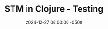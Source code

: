 ---
layout: post
title: STM in Clojure - Testing
date: 2024-12-27 06:00:00 -0500
categories: general
---